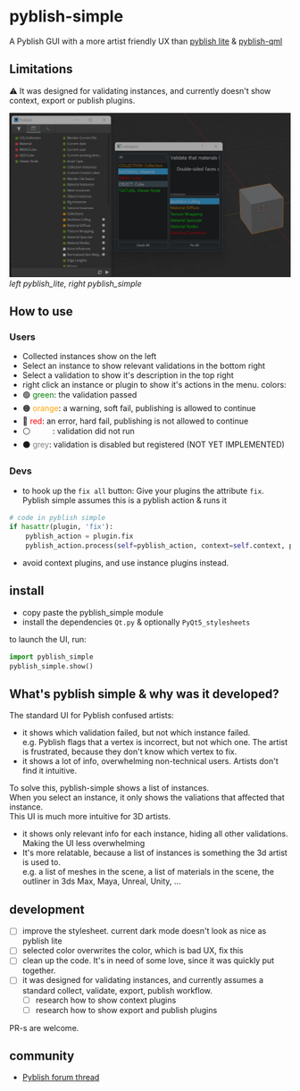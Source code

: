# pyblish-simple
A Pyblish GUI with a more artist friendly UX than [pyblish lite](https://github.com/pyblish/pyblish-lite) & [pyblish-qml](https://github.com/pyblish/pyblish-qml)

## Limitations
⚠️ It was designed for validating instances, and currently doesn't show context, export or publish plugins.

![](/docs/screen1.jpg)
_left pyblish_lite, right pyblish_simple_

## How to use
### Users
- Collected instances show on the left 
- Select an instance to show relevant validations in the bottom right
- Select a validation to show it's description in the top right
- right click an instance or plugin to show it's actions in the menu.
colors:
- 🟢 <span style="color: green;">green</span>: the validation passed 
- 🟠 <span style="color: orange;">orange</span>: a warning, soft fail, publishing is allowed to continue
- 🔴 <span style="color: red;">red</span>: an error, hard fail, publishing is not allowed to continue
- ⚪ <span style="color: white;">white</span>: validation did not run
- ⚫ <span style="color: grey;">grey</span>: validation is disabled but registered (NOT YET IMPLEMENTED) 

### Devs
- to hook up the `fix all` button: Give your plugins the attribute `fix`. Pyblish simple assumes this is a pyblish action & runs it
```python
# code in pyblish simple
if hasattr(plugin, 'fix'):
    pyblish_action = plugin.fix
    pyblish_action.process(self=pyblish_action, context=self.context, plugin=plugin)
```
- avoid context plugins, and use instance plugins instead.

## install
- copy paste the pyblish_simple module
- install the dependencies `Qt.py` & optionally `PyQt5_stylesheets`

to launch the UI, run:
```python
import pyblish_simple
pyblish_simple.show()
```


## What's pyblish simple & why was it developed? 
The standard UI for Pyblish confused artists:
- it shows which validation failed, but not which instance failed.   
e.g. Pyblish flags that a vertex is incorrect, but not which one. The artist is frustrated, because they don't know which vertex to fix.
- it shows a lot of info, overwhelming non-technical users. Artists don't find it intuitive.  

To solve this, pyblish-simple shows a list of instances.  
When you select an instance, it only shows the valiations that affected that instance.  
This UI is much more intuitive for 3D artists.
- it shows only relevant info for each instance, hiding all other validations. Making the UI less overwhelming
- It's more relatable, because a list of instances is something the 3d artist is used to.  
e.g. a list of meshes in the scene, a list of materials in the scene, the outliner in 3ds Max, Maya, Unreal, Unity, ...


## development
- [ ] improve the stylesheet. current dark mode doesn't look as nice as pyblish lite
- [ ] selected color overwrites the color, which is bad UX, fix this
- [ ] clean up the code. It's in need of some love, since it was quickly put together.
- [ ] it was designed for validating instances, and currently assumes a standard collect, validate, export, publish workflow.
  - [ ] research how to show context plugins
  - [ ] research how to show export and publish plugins

PR-s are welcome.

## community
- [Pyblish forum thread](https://forums.pyblish.com/t/pyblish-simple-a-new-ui-aimed-at-artists/701)



